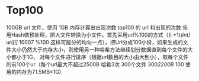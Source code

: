 # Top100
100GB url 文件，使用 1GB 内存计算出出现次数 top100 的 url 和出现的次数
先用Hash做预处理，把大文件转换为小文件。首先采用url%100的方式（(i +1)*(int) url[i]* 10007 %100 这样可能分的均匀一点），把Url分成100小份，如果生成的文件大小仍然大于内存大小，则使用另一种哈希方法继续划分数据直到每个文件的大小都小于1G，
对每个文件进行排序（根据url数目的大小由大到小），取每个文件的前100个ur（每个url最大不超过2500B  哈希3次 300个文件 300*2200B* 100 使用的内存为71.5MB<1G)
